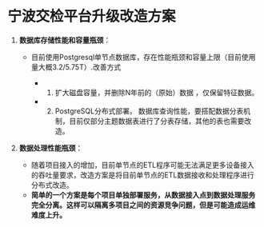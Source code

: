 # 宁波交检平台升级改造方案

1. **数据库存储性能和容量瓶颈**：

   - 目前使用Postgresql单节点数据库，存在性能瓶颈和容量上限（目前使用量大概3.2/5.75T）.改善方式

     - 1) 扩大磁盘容量，并删除N年前的（原始）数据 ，仅保留特征数据。
     - 2) PostgreSQL分布式部署。 数据库查询性能，要搭配数据分表机制，目前仅部分主题数据表进行了分表存储，其他的表也需要改造。

     

2. **数据处理性能瓶颈**：

   - 随着项目接入的增加，目前单节点的ETL程序可能无法满足更多设备接入的吞吐量要求，改造方案是将目前单节点的ETL数据接收和处理程序进行分布式改造。
   - **简单的一个方案是每个项目单独部署服务，从数据接入点到数据处理服务完全分离。这样可以隔离多项目之间的资源竞争问题，但是可能造成运维难度上升。**